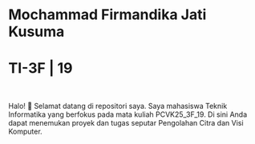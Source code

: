 

# Mochammad Firmandika Jati Kusuma
# TI-3F | 19
<br>

Halo! 👋 Selamat datang di repositori saya. Saya mahasiswa Teknik Informatika yang berfokus pada mata kuliah PCVK25_3F_19. Di sini Anda dapat menemukan proyek dan tugas seputar Pengolahan Citra dan Visi Komputer.
